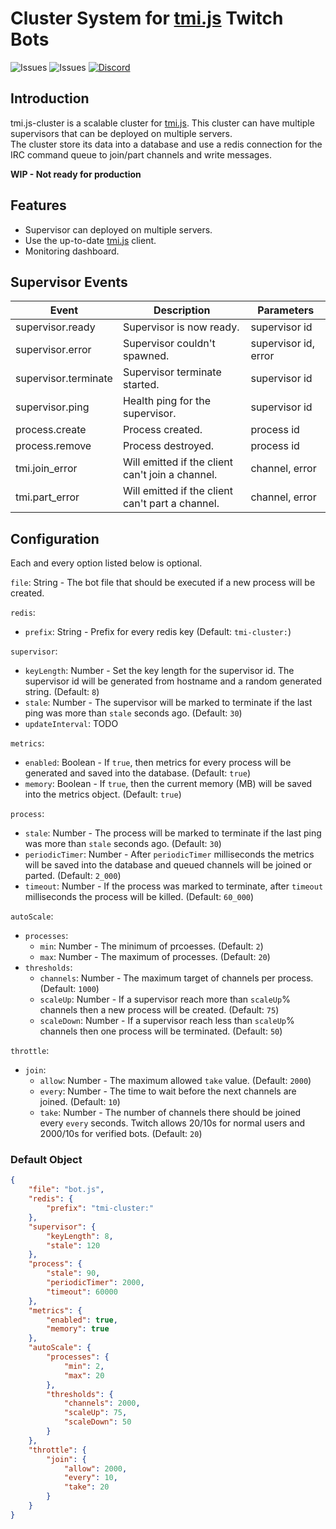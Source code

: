 # Cluster System for [tmi.js](https://github.com/tmijs/tmi.js) Twitch Bots

![Issues](https://img.shields.io/github/license/derpierre65/tmi.js-cluster)
![Issues](https://img.shields.io/github/issues/derpierre65/tmi.js-cluster)
[![Discord](https://discordapp.com/api/guilds/933758189491613707/embed.png?style=shield)](https://discord.gg/Zg4VQXZ7MG)

## Introduction

tmi.js-cluster is a scalable cluster for [tmi.js](https://github.com/tmijs/tmi.js). This cluster can have multiple supervisors that can be deployed on multiple servers.  
The cluster store its data into a database and use a redis connection for the IRC command queue to join/part channels and write messages.  

**WIP - Not ready for production**

## Features

- Supervisor can deployed on multiple servers.
- Use the up-to-date [tmi.js](https://github.com/tmijs/tmi.js) client.
- Monitoring dashboard.

## Supervisor Events

| Event                | Description                                      | Parameters           |
|----------------------|--------------------------------------------------|----------------------|
| supervisor.ready     | Supervisor is now ready.                         | supervisor id        |
| supervisor.error     | Supervisor couldn't spawned.                     | supervisor id, error |
| supervisor.terminate | Supervisor terminate started.                    | supervisor id        |
| supervisor.ping      | Health ping for the supervisor.                  | supervisor id        |
| process.create       | Process created.                                 | process id           |
| process.remove       | Process destroyed.                               | process id           |
| tmi.join_error       | Will emitted if the client can't join a channel. | channel, error       |
| tmi.part_error       | Will emitted if the client can't part a channel. | channel, error       |

## Configuration

Each and every option listed below is optional.

`file`: String - The bot file that should be executed if a new process will be created.

`redis`:
- `prefix`: String - Prefix for every redis key (Default: `tmi-cluster:`)

`supervisor`:
- `keyLength`: Number - Set the key length for the supervisor id. The supervisor id will be generated from hostname and a random generated string. (Default: `8`)
- `stale`: Number - The supervisor will be marked to terminate if the last ping was more than `stale` seconds ago. (Default: `30`)
- `updateInterval`: TODO

`metrics`:
- `enabled`: Boolean - If `true`, then metrics for every process will be generated and saved into the database. (Default: `true`) 
- `memory`: Boolean - If `true`, then the current memory (MB) will be saved into the metrics object. (Default: `true`)

`process`:
- `stale`: Number - The process will be marked to terminate if the last ping was more than `stale` seconds ago. (Default: `30`)
- `periodicTimer`: Number - After `periodicTimer` milliseconds the metrics will be saved into the database and queued channels will be joined or parted. (Default: `2_000`)
- `timeout`: Number - If the process was marked to terminate, after `timeout` milliseconds the process will be killed. (Default: `60_000`)

`autoScale`:
  - `processes`:
    - `min`: Number - The minimum of prcoesses. (Default: `2`)
    - `max`: Number - The maximum of processes. (Default: `20`)
  - `thresholds`:
    - `channels`: Number - The maximum target of channels per process. (Default: `1000`)
    - `scaleUp`: Number - If a supervisor reach more than `scaleUp`% channels then a new process will be created. (Default: `75`)
    - `scaleDown`: Number - If a supervisor reach less than `scaleUp`% channels then one process will be terminated. (Default: `50`)

`throttle`:
- `join`:
  - `allow`: Number - The maximum allowed `take` value. (Default: `2000`)
  - `every`: Number - The time to wait before the next channels are joined. (Default: `10`)
  - `take`: Number - The number of channels there should be joined every `every` seconds. Twitch allows 20/10s for normal users and 2000/10s for verified bots. (Default: `20`)


### Default Object

```json
{
    "file": "bot.js",
    "redis": {
        "prefix": "tmi-cluster:"
    },
    "supervisor": {
        "keyLength": 8,
        "stale": 120
    },
    "process": {
        "stale": 90,
        "periodicTimer": 2000,
        "timeout": 60000
    },
    "metrics": {
        "enabled": true,
        "memory": true
    },
    "autoScale": {
        "processes": {
            "min": 2,
            "max": 20
        },
        "thresholds": {
            "channels": 2000,
            "scaleUp": 75,
            "scaleDown": 50
        }
    },
    "throttle": {
        "join": {
            "allow": 2000,
            "every": 10,
            "take": 20
        }
    }
}
```